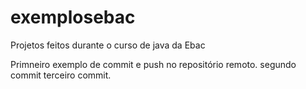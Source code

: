 # exemplosebac
Projetos feitos durante o curso de java da Ebac

Primneiro exemplo de commit e push no repositório remoto.
segundo commit
 terceiro commit.
 